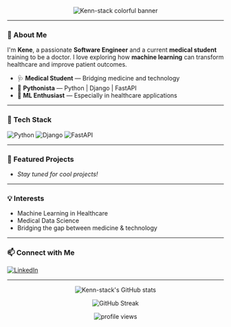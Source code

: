 <!-- Colorful Banner -->
<p align="center">
  <img src="https://capsule-render.vercel.app/api?type=wave&color=gradient&height=180&section=header&text=Hi,%20I'm%20Kene!&fontSize=40&fontAlignY=40&desc=Software%20Engineer%20%7C%20Medical%20Student%20%7C%20ML%20in%20Healthcare&descAlignY=60" alt="Kenn-stack colorful banner"/>
</p>

---

### 👋 About Me

I'm **Kene**, a passionate **Software Engineer** and a current **medical student** training to be a doctor. I love exploring how **machine learning** can transform healthcare and improve patient outcomes.

- 🩺 **Medical Student** — Bridging medicine and technology
- 🐍 **Pythonista** — Python | Django | FastAPI
- 🤖 **ML Enthusiast** — Especially in healthcare applications

---

### 🌟 Tech Stack

![Python](https://img.shields.io/badge/-Python-3776AB?style=for-the-badge&logo=python&logoColor=white)
![Django](https://img.shields.io/badge/-Django-092E20?style=for-the-badge&logo=django&logoColor=white)
![FastAPI](https://img.shields.io/badge/-FastAPI-009688?style=for-the-badge&logo=fastapi&logoColor=white)

---

### 🚀 Featured Projects

<!-- Add your best projects below! -->
- _Stay tuned for cool projects!_

---

### 💡 Interests

- Machine Learning in Healthcare
- Medical Data Science
- Bridging the gap between medicine & technology

---

### 📫 Connect with Me

[![LinkedIn](https://img.shields.io/badge/-LinkedIn-0077B5?style=for-the-badge&logo=linkedin&logoColor=white)](https://www.linkedin.com/in/ekenedilichukwu-agwu-57a446234)

---

<p align="center">
  <img src="https://github-readme-stats.vercel.app/api?username=Kenn-stack&show_icons=true&theme=radical" alt="Kenn-stack's GitHub stats" />
</p>

<p align="center">
  <img src="https://github-readme-streak-stats.herokuapp.com/?user=Kenn-stack&theme=radical" alt="GitHub Streak"/>
</p>

<p align="center">
  <img src="https://komarev.com/ghpvc/?username=Kenn-stack&color=brightgreen" alt="profile views"/>
</p>
